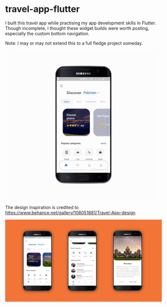# travel-app-flutter

I built this travel app while practising my app development skills in Flutter. Though incomplete, I thought these widget builds were worth posting, especially the custom bottom navigation. <br>

Note: I may or may not extend this to a full fledge project someday.

<p align="center"><img src="https://github.com/ahmed-dys99/travel-app-flutter/blob/main/demo.gif"/></p>

The design inspiration is credited to 
<https://www.behance.net/gallery/106051881/Travel-App-design>

<p align="center"><img src="https://github.com/ahmed-dys99/travel-app-flutter/blob/main/demo.jpg"/></p>
